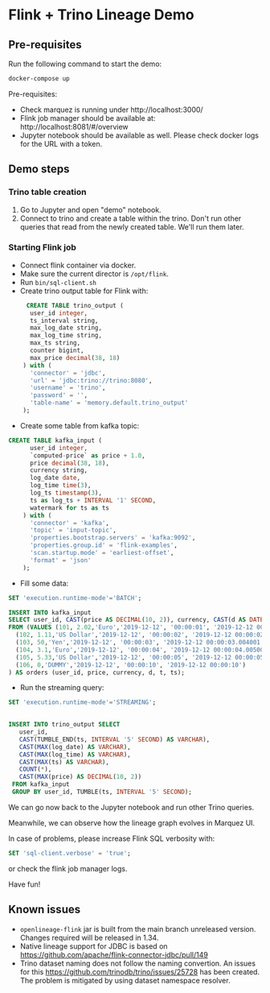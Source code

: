 # Flink + Trino Lineage Demo

## Pre-requisites

Run the following command to start the demo:
```bash
docker-compose up
```

Pre-requisites:
 * Check marquez is running under http://localhost:3000/
 * Flink job manager should be available at: http://localhost:8081/#/overview
 * Jupyter notebook should be available as well. Please check docker logs for the URL with a token.

## Demo steps

### Trino table creation

1. Go to Jupyter and open "demo" notebook. 
2. Connect to trino and create a table within the trino. Don't run other queries that read from the newly created table. We'll run them later. 

### Starting Flink job

* Connect flink container via docker. 
* Make sure the current director is `/opt/flink`. 
* Run `bin/sql-client.sh`
* Create trino output table for Flink with:
```sql
     CREATE TABLE trino_output (
      user_id integer,
      ts_interval string,
      max_log_date string,
      max_log_time string,
      max_ts string,
      counter bigint,
      max_price decimal(38, 18)
    ) with (
      'connector' = 'jdbc',
      'url' = 'jdbc:trino://trino:8080',
      'username' = 'trino',
      'password' = '',
      'table-name' = 'memory.default.trino_output'
    );
```

* Create some table from kafka topic:
```sql
CREATE TABLE kafka_input (
      user_id integer,
      `computed-price` as price + 1.0,
      price decimal(38, 18),
      currency string,
      log_date date,
      log_time time(3),
      log_ts timestamp(3),
      ts as log_ts + INTERVAL '1' SECOND,
      watermark for ts as ts
    ) with (
      'connector' = 'kafka',
      'topic' = 'input-topic',
      'properties.bootstrap.servers' = 'kafka:9092',
      'properties.group.id' = 'flink-examples',
      'scan.startup.mode' = 'earliest-offset',
      'format' = 'json'
    );
```

* Fill some data:
```sql
SET 'execution.runtime-mode'='BATCH';

INSERT INTO kafka_input
SELECT user_id, CAST(price AS DECIMAL(10, 2)), currency, CAST(d AS DATE), CAST(t AS TIME(0)), CAST(ts AS TIMESTAMP(3))
FROM (VALUES (101, 2.02,'Euro','2019-12-12', '00:00:01', '2019-12-12 00:00:01.001001'),
  (102, 1.11,'US Dollar','2019-12-12', '00:00:02', '2019-12-12 00:00:02.002001'),
  (103, 50,'Yen','2019-12-12', '00:00:03', '2019-12-12 00:00:03.004001'),
  (104, 3.1,'Euro','2019-12-12', '00:00:04', '2019-12-12 00:00:04.005001'),
  (105, 5.33,'US Dollar','2019-12-12', '00:00:05', '2019-12-12 00:00:05.006001'),
  (106, 0,'DUMMY','2019-12-12', '00:00:10', '2019-12-12 00:00:10')
) AS orders (user_id, price, currency, d, t, ts);
```

* Run the streaming query:
```sql
SET 'execution.runtime-mode'='STREAMING';

    
INSERT INTO trino_output SELECT
   user_id,
   CAST(TUMBLE_END(ts, INTERVAL '5' SECOND) AS VARCHAR),
   CAST(MAX(log_date) AS VARCHAR),
   CAST(MAX(log_time) AS VARCHAR),
   CAST(MAX(ts) AS VARCHAR),
   COUNT(*),
   CAST(MAX(price) AS DECIMAL(10, 2))
 FROM kafka_input
 GROUP BY user_id, TUMBLE(ts, INTERVAL '5' SECOND);
```

We can go now back to the Jupyter notebook and run other Trino queries. 

Meanwhile, we can observe how the lineage graph evolves in Marquez UI.

In case of problems, please increase Flink SQL verbosity with:
```sql
SET 'sql-client.verbose' = 'true';
```
or check the flink job manager logs. 

Have fun!

## Known issues

 * `openlineage-flink` jar is built from the main branch unreleased version. Changes required will be released in 1.34.
 * Native lineage support for JDBC is based on https://github.com/apache/flink-connector-jdbc/pull/149 
 * Trino dataset naming does not follow the naming convertion. An issues for this https://github.com/trinodb/trino/issues/25728 has been created. The problem is mitigated by using dataset namespace resolver.